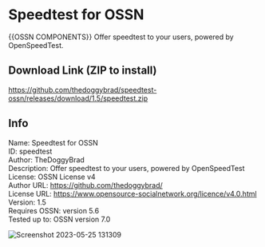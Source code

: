 # Speedtest for OSSN
{{OSSN COMPONENTS}} Offer speedtest to your users, powered by OpenSpeedTest.

## Download Link (ZIP to install)
https://github.com/thedoggybrad/speedtest-ossn/releases/download/1.5/speedtest.zip

## Info
Name: Speedtest for OSSN
<br>
ID: speedtest
<br>
Author: TheDoggyBrad
<br>
Description: Offer speedtest to your users, powered by OpenSpeedTest
<br>
License: OSSN License v4
<br>
Author URL: https://github.com/thedoggybrad/
<br>
License URL: https://www.opensource-socialnetwork.org/licence/v4.0.html
<br>
Version: 1.5
<br>
Requires OSSN: version 5.6
<br>
Tested up to: OSSN version 7.0


![Screenshot 2023-05-25 131309](https://picallow.com/wp-content/uploads/2023/05/2023-05-26_647077ac9f4c5_speedtest.jpg)
